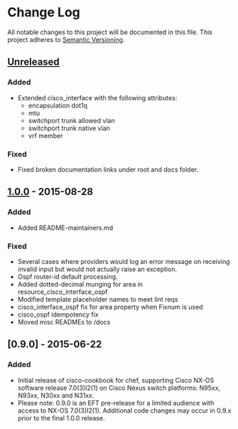 # Change Log
All notable changes to this project will be documented in this file.
This project adheres to [Semantic Versioning](http://semver.org/).

## [Unreleased]
### Added
- Extended cisco_interface with the following attributes:
  - encapsulation dot1q
  - mtu
  - switchport trunk allowed vlan
  - switchport trunk native vlan
  - vrf member

### Fixed
- Fixed broken documentation links under root and docs folder.

## [1.0.0] - 2015-08-28
### Added
- Added README-maintainers.md

### Fixed
- Several cases where providers would log an error message on receiving invalid input but would not actually raise an exception.
- Ospf router-id default processing.
- Added dotted-decimal munging for area in resource_cisco_interface_ospf
- Modified template placeholder names to meet lint reqs
- cisco_interface_ospf fix for area property when Fixnum is used
- cisco_ospf idempotency fix
- Moved misc READMEs to /docs

## [0.9.0] - 2015-06-22
### Added
- Initial release of cisco-cookbook for chef, supporting Cisco NX-OS software release 7.0(3)I2(1) on Cisco Nexus switch platforms: N95xx, N93xx, N30xx and N31xx.
- Please note: 0.9.0 is an EFT pre-release for a limited audience with access to NX-OS 7.0(3)I2(1). Additional code changes may occur in 0.9.x prior to the final 1.0.0 release.

[unreleased]: https://github.com/cisco/cisco-network-chef-cookbook/compare/master...develop
[1.0.0]: https://github.com/cisco/cisco-network-chef-cookbook/compare/v1.0.0...v0.9.0

